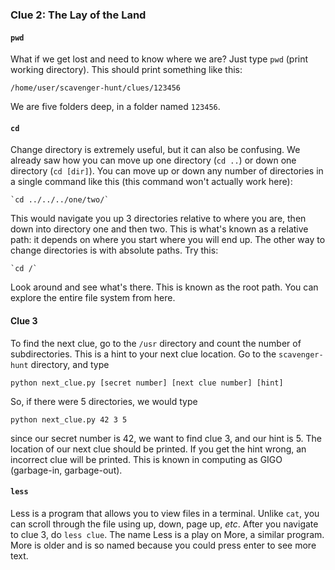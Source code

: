 ### Clue 2: The Lay of the Land ###

#### `pwd` ####

What if we get lost and need to know where we are? Just type `pwd` (print
working directory). This should print something like this:

    /home/user/scavenger-hunt/clues/123456

We are five folders deep, in a folder named `123456`.

#### `cd` ####

Change directory is extremely useful, but it can also be confusing. We
already saw how you can move up one directory (`cd ..`) or down one directory
(`cd [dir]`). You can move up or down any number of directories in a single
command like this (this command won't actually work here):

    `cd ../../../one/two/`

This would navigate you up 3 directories relative to where you are, then down
into directory one and then two. This is what's known as a relative path: it
depends on where you start where you will end up. The other way to change
directories is with absolute paths. Try this:

    `cd /`

Look around and see what's there. This is known as the root path. You can
explore the entire file system from here.

#### Clue 3 ####

To find the next clue, go to the
`/usr` directory and count the number of subdirectories. This is a hint to
your next clue location. Go to the `scavenger-hunt` directory, and type

    python next_clue.py [secret number] [next clue number] [hint]

So, if there were 5 directories, we would type

    python next_clue.py 42 3 5

since our secret number is 42, we want to find clue 3, and our hint is 5.
The location of our next clue should be printed. If you get the hint wrong,
an incorrect clue will be printed. This is known in computing as GIGO
(garbage-in, garbage-out).

#### `less` ####

Less is a program that allows you to view files in a terminal. Unlike `cat`,
you can scroll through the file using up, down, page up, *etc*. After you
navigate to clue 3, do `less clue`. The name Less is a play on More, a similar
program. More is older and is so named because you could press enter to
see more text.
